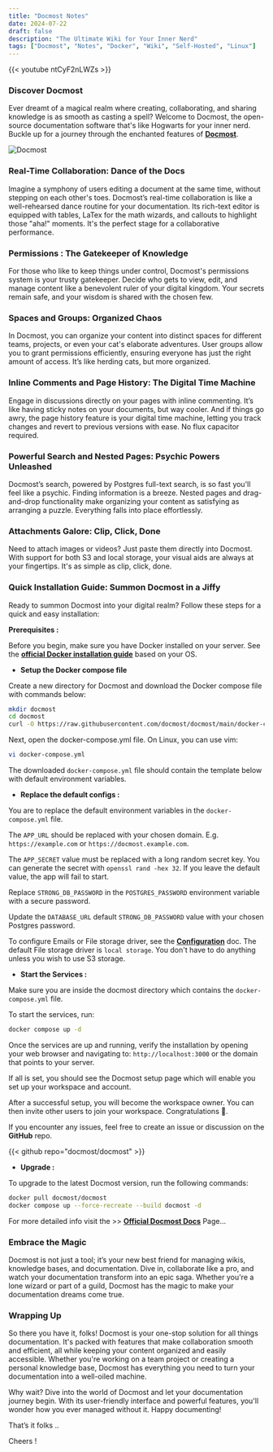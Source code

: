 ```yaml
---
title: "Docmost Notes"
date: 2024-07-22
draft: false
description: "The Ultimate Wiki for Your Inner Nerd"
tags: ["Docmost", "Notes", "Docker", "Wiki", "Self-Hosted", "Linux"]
---
```

{{< youtube ntCyF2nLWZs >}}

### Discover Docmost

Ever dreamt of a magical realm where creating, collaborating, and sharing knowledge is as smooth as casting a spell? Welcome to Docmost, the open-source documentation software that's like Hogwarts for your inner nerd. Buckle up for a journey through the enchanted features of [**Docmost**](https://docmost.com).

![Docmost](https://i.imgur.com/lkKoQdi.jpeg)

### Real-Time Collaboration: Dance of the Docs

Imagine a symphony of users editing a document at the same time, without stepping on each other's toes. Docmost’s real-time collaboration is like a well-rehearsed dance routine for your documentation. Its rich-text editor is equipped with tables, LaTex for the math wizards, and callouts to highlight those "aha!" moments. It's the perfect stage for a collaborative performance.

### Permissions : The Gatekeeper of Knowledge

For those who like to keep things under control, Docmost's permissions system is your trusty gatekeeper. Decide who gets to view, edit, and manage content like a benevolent ruler of your digital kingdom. Your secrets remain safe, and your wisdom is shared with the chosen few.

### Spaces and Groups: Organized Chaos

In Docmost, you can organize your content into distinct spaces for different teams, projects, or even your cat's elaborate adventures. User groups allow you to grant permissions efficiently, ensuring everyone has just the right amount of access. It’s like herding cats, but more organized.

### Inline Comments and Page History: The Digital Time Machine

Engage in discussions directly on your pages with inline commenting. It’s like having sticky notes on your documents, but way cooler. And if things go awry, the page history feature is your digital time machine, letting you track changes and revert to previous versions with ease. No flux capacitor required.

### Powerful Search and Nested Pages: Psychic Powers Unleashed

Docmost’s search, powered by Postgres full-text search, is so fast you'll feel like a psychic. Finding information is a breeze. Nested pages and drag-and-drop functionality make organizing your content as satisfying as arranging a puzzle. Everything falls into place effortlessly.

### Attachments Galore: Clip, Click, Done

Need to attach images or videos? Just paste them directly into Docmost. With support for both S3 and local storage, your visual aids are always at your fingertips. It's as simple as clip, click, done.

### Quick Installation Guide: Summon Docmost in a Jiffy

Ready to summon Docmost into your digital realm? Follow these steps for a quick and easy installation:

**Prerequisites :**

Before you begin, make sure you have Docker installed on your server. See the [**official Docker installation guide**](https://docs.docker.com/engine/install/) based on your OS.

- **Setup the Docker compose file**

Create a new directory for Docmost and download the Docker compose file with commands below:

```Bash
mkdir docmost
cd docmost
curl -O https://raw.githubusercontent.com/docmost/docmost/main/docker-compose.yml
```

Next, open the docker-compose.yml file. On Linux, you can use vim:

```Bash
vi docker-compose.yml
```

The downloaded `docker-compose.yml` file should contain the template below with default environment variables.

- **Replace the default configs :**

You are to replace the default environment variables in the `docker-compose.yml` file.

The `APP_URL` should be replaced with your chosen domain. E.g. `https://example.com` or `https://docmost.example.com`.

The `APP_SECRET` value must be replaced with a long random secret key. You can generate the secret with `openssl rand -hex 32`. If you leave the default value, the app will fail to start.

Replace `STRONG_DB_PASSWORD` in the `POSTGRES_PASSWORD` environment variable with a secure password.

Update the `DATABASE_URL` default `STRONG_DB_PASSWORD` value with your chosen Postgres password.

To configure Emails or File storage driver, see the [**Configuration**](https://docmost.com/docs/self-hosting/configuration) doc. The default File storage driver is `local storage`. You don't have to do anything unless you wish to use S3 storage.

- **Start the Services :**

Make sure you are inside the docmost directory which contains the `docker-compose.yml` file.

To start the services, run:

```Bash
docker compose up -d
```

Once the services are up and running, verify the installation by opening your web browser and navigating to: `http://localhost:3000` or the domain that points to your server.

If all is set, you should see the Docmost setup page which will enable you set up your workspace and account.

After a successful setup, you will become the workspace owner. You can then invite other users to join your workspace. Congratulations 🎉.

If you encounter any issues, feel free to create an issue or discussion on the **GitHub** repo.

{{< github repo="docmost/docmost" >}}

- **Upgrade :**

To upgrade to the latest Docmost version, run the following commands:

```Bash
docker pull docmost/docmost
docker compose up --force-recreate --build docmost -d
```

For more detailed info visit the >> [**Official Docmost Docs**](https://docmost.com/docs/installation/) Page...

### Embrace the Magic

Docmost is not just a tool; it’s your new best friend for managing wikis, knowledge bases, and documentation. Dive in, collaborate like a pro, and watch your documentation transform into an epic saga. Whether you're a lone wizard or part of a guild, Docmost has the magic to make your documentation dreams come true.

### Wrapping Up

So there you have it, folks! Docmost is your one-stop solution for all things documentation. It's packed with features that make collaboration smooth and efficient, all while keeping your content organized and easily accessible. Whether you're working on a team project or creating a personal knowledge base, Docmost has everything you need to turn your documentation into a well-oiled machine.

Why wait? Dive into the world of Docmost and let your documentation journey begin. With its user-friendly interface and powerful features, you'll wonder how you ever managed without it. Happy documenting!

That’s it folks ..

Cheers !
